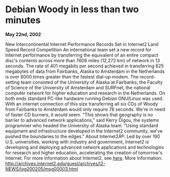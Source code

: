
Debian Woody in less than two minutes
=====================================


**May 22nd, 2002**


New Intercontinental Internet Performance Records Set in Internet2
Land Speed Record Competition
An international team set a new record for Internet performance by
transferring the equivalent of an entire compact disc's contents
across more than 7608 miles (12,272 km) of network in 13 seconds. The
rate of 401 megabits per second achieved in transferring 625 megabytes
of data from Fairbanks, Alaska to Amsterdam in the Netherlands is over
8000 times greater than the fastest dial-up modem.
The record-setting team consisted of the University of Alaska at
Fairbanks; the Faculty of Science of the University of Amsterdam and
SURFnet, the national computer network for higher education and
research in the Netherlands. On both ends standard PC-like hardware
running Debian GNU/Linux was used.
With an internet connection of this size transferring all six CDs of
Woody from Fairbanks to Amsterdam would only require 78 seconds.
We're in need of faster CD burners, it would seem.
"This shows that geography is no barrier to advanced network
applications," said Kerry Digou, the systems programmer who headed the
University of Alaska team. "Using standard equipment and
infrastructure developed in the Internet2 community, we've pushed the
boundaries to the edges."
About Internet2Â®:
Led by over 190 U.S. universities, working with industry and
government, Internet2 is developing and deploying advanced network
applications and technologies for research and higher education,
accelerating the creation of tomorrow's Internet. For more information
about Internet2, see [here](http://www.internet2.edu/).
More Information:
<http://archives.internet2.edu/guest/archives/I2-NEWS/log200205/msg00003.html>



















